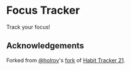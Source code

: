 # Focus Tracker

Track your focus!

## Acknowledgements

Forked from [@holroy](https://github.com/holroy)'s [fork](https://github.com/holroy/habit-tracker) of [Habit Tracker 21](https://github.com/zoreet/habit-tracker).

